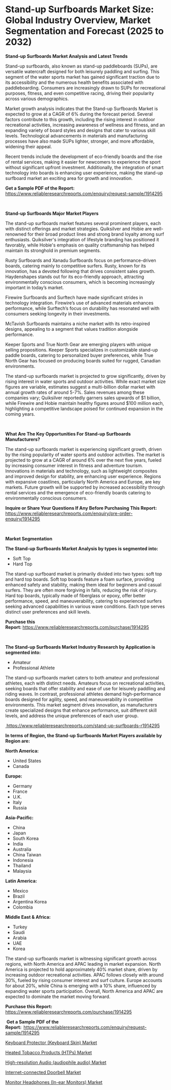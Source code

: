 <p><h1>Stand-up Surfboards Market Size: Global Industry Overview, Market Segmentation and Forecast (2025 to 2032)</h1></p><p><strong>Stand-up Surfboards Market Analysis and Latest Trends</strong></p>
<p><p>Stand-up surfboards, also known as stand-up paddleboards (SUPs), are versatile watercraft designed for both leisurely paddling and surfing. This segment of the water sports market has gained significant traction due to its accessibility and the numerous health benefits associated with paddleboarding. Consumers are increasingly drawn to SUPs for recreational purposes, fitness, and even competitive racing, driving their popularity across various demographics.</p><p>Market growth analysis indicates that the Stand-up Surfboards Market is expected to grow at a CAGR of 6% during the forecast period. Several factors contribute to this growth, including the rising interest in outdoor recreational activities, increasing awareness of wellness and fitness, and an expanding variety of board styles and designs that cater to various skill levels. Technological advancements in materials and manufacturing processes have also made SUPs lighter, stronger, and more affordable, widening their appeal.</p><p>Recent trends include the development of eco-friendly boards and the rise of rental services, making it easier for newcomers to experience the sport without significant upfront investment. Additionally, the integration of smart technology into boards is enhancing user experience, making the stand-up surfboard market an exciting area for growth and innovation.</p></p>
<p><strong>Get a Sample PDF of the Report:&nbsp;</strong> <a href="https://www.reliableresearchreports.com/enquiry/request-sample/1914295?utm_campaign=7&utm_medium=2&utm_source=Github&utm_content=ia&utm_term=10022025&utm_id=stand-up-surfboards">https://www.reliableresearchreports.com/enquiry/request-sample/1914295</a></p>
<p>&nbsp;</p>
<p><strong>Stand-up Surfboards Major Market Players</strong></p>
<p><p>The stand-up surfboards market features several prominent players, each with distinct offerings and market strategies. Quiksilver and Hobie are well-renowned for their broad product lines and strong brand loyalty among surf enthusiasts. Quiksilver's integration of lifestyle branding has positioned it favorably, while Hobie's emphasis on quality craftsmanship has helped maintain its stronghold in premium segments. </p><p>Rusty Surfboards and Xanadu Surfboards focus on performance-driven boards, catering mainly to competitive surfers. Rusty, known for its innovation, has a devoted following that drives consistent sales growth. Haydenshapes stands out for its eco-friendly approach, attracting environmentally conscious consumers, which is becoming increasingly important in today’s market.</p><p>Firewire Surfboards and Surftech have made significant strides in technology integration. Firewire’s use of advanced materials enhances performance, while Surftech’s focus on durability has resonated well with consumers seeking longevity in their investments. </p><p>McTavish Surfboards maintains a niche market with its retro-inspired designs, appealing to a segment that values tradition alongside performance.</p><p>Keeper Sports and True North Gear are emerging players with unique selling propositions. Keeper Sports specializes in customizable stand-up paddle boards, catering to personalized buyer preferences, while True North Gear has focused on producing boards suited for rugged, Canadian environments.</p><p>The stand-up surfboards market is projected to grow significantly, driven by rising interest in water sports and outdoor activities. While exact market size figures are variable, estimates suggest a multi-billion dollar market with annual growth rates of around 5-7%. Sales revenues among these companies vary; Quiksilver reportedly garners sales upwards of $1 billion, while Firewire and Hobie maintain healthy figures around $100 million each, highlighting a competitive landscape poised for continued expansion in the coming years.</p></p>
<p>&nbsp;</p>
<p><strong>What Are The Key Opportunities For Stand-up Surfboards Manufacturers?</strong></p>
<p><p>The stand-up surfboards market is experiencing significant growth, driven by the rising popularity of water sports and outdoor activities. The market is projected to grow at a CAGR of around 6% over the next five years, fueled by increasing consumer interest in fitness and adventure tourism. Innovations in materials and technology, such as lightweight composites and improved design for stability, are enhancing user experience. Regions with expansive coastlines, particularly North America and Europe, are key markets. Future growth will be supported by increased accessibility through rental services and the emergence of eco-friendly boards catering to environmentally conscious consumers.</p></p>
<p><strong>Inquire or Share Your Questions If Any Before Purchasing This Report:</strong> <a href="https://www.reliableresearchreports.com/enquiry/pre-order-enquiry/1914295?utm_campaign=7&utm_medium=2&utm_source=Github&utm_content=ia&utm_term=10022025&utm_id=stand-up-surfboards">https://www.reliableresearchreports.com/enquiry/pre-order-enquiry/1914295</a></p>
<p>&nbsp;</p>
<p><strong>Market Segmentation</strong></p>
<p><strong>The Stand-up Surfboards Market Analysis by types is segmented into:</strong></p>
<p><ul><li>Soft Top</li><li>Hard Top</li></ul></p>
<p><p>The stand-up surfboard market is primarily divided into two types: soft top and hard top boards. Soft top boards feature a foam surface, providing enhanced safety and stability, making them ideal for beginners and casual surfers. They are often more forgiving in falls, reducing the risk of injury. Hard top boards, typically made of fiberglass or epoxy, offer better performance, speed, and maneuverability, catering to experienced surfers seeking advanced capabilities in various wave conditions. Each type serves distinct user preferences and skill levels.</p></p>
<p><strong>Purchase this Report:&nbsp;</strong><a href="https://www.reliableresearchreports.com/purchase/1914295?utm_campaign=7&utm_medium=2&utm_source=Github&utm_content=ia&utm_term=10022025&utm_id=stand-up-surfboards">https://www.reliableresearchreports.com/purchase/1914295</a></p>
<p>&nbsp;</p>
<p><strong>The Stand-up Surfboards Market Industry Research by Application is segmented into:</strong></p>
<p><ul><li>Amateur</li><li>Professional Athlete</li></ul></p>
<p><p>The stand-up surfboards market caters to both amateur and professional athletes, each with distinct needs. Amateurs focus on recreational activities, seeking boards that offer stability and ease of use for leisurely paddling and riding waves. In contrast, professional athletes demand high-performance boards designed for agility, speed, and maneuverability in competitive environments. This market segment drives innovation, as manufacturers create specialized designs that enhance performance, suit different skill levels, and address the unique preferences of each user group.</p></p>
<p><a href="https://www.reliableresearchreports.com/stand-up-surfboards-r1914295?utm_campaign=7&utm_medium=2&utm_source=Github&utm_content=ia&utm_term=10022025&utm_id=stand-up-surfboards">&nbsp;https://www.reliableresearchreports.com/stand-up-surfboards-r1914295</a></p>
<p><strong>In terms of Region, the Stand-up Surfboards Market Players available by Region are:</strong></p>
<p>
    <p> <strong> North America: </strong>
        <ul>
            <li>United States</li>
            <li>Canada</li>
        </ul>
        </p> 
    <p> <strong> Europe: </strong>
        <ul>
            <li>Germany</li>
            <li>France</li>
            <li>U.K.</li>
            <li>Italy</li>
            <li>Russia</li>
        </ul>
        </p> 
    <p> <strong> Asia-Pacific: </strong>
        <ul>
            <li>China</li>
            <li>Japan</li>
            <li>South Korea</li>
            <li>India</li>
            <li>Australia</li>
            <li>China Taiwan</li>
            <li>Indonesia</li>
            <li>Thailand</li>
            <li>Malaysia</li>
        </ul>
        </p> 
    <p> <strong> Latin America: </strong>
        <ul>
            <li>Mexico</li>
            <li>Brazil</li>
            <li>Argentina Korea</li>
            <li>Colombia</li>
        </ul>
        </p> 
    <p> <strong> Middle East & Africa: </strong>
        <ul>
            <li>Turkey</li>
            <li>Saudi</li>
            <li>Arabia</li>
            <li>UAE</li>
            <li>Korea</li>
        </ul>
    </p>
    </p>
<p><p>The stand-up surfboards market is witnessing significant growth across regions, with North America and APAC leading in market expansion. North America is projected to hold approximately 40% market share, driven by increasing outdoor recreational activities. APAC follows closely with around 30%, fueled by rising consumer interest and surf culture. Europe accounts for about 20%, while China is emerging with a 10% share, influenced by expanding water sports participation. Overall, North America and APAC are expected to dominate the market moving forward.</p></p>
<p><strong>Purchase this Report: </strong><a href="https://www.reliableresearchreports.com/purchase/1914295?utm_campaign=7&utm_medium=2&utm_source=Github&utm_content=ia&utm_term=10022025&utm_id=stand-up-surfboards">https://www.reliableresearchreports.com/purchase/1914295</a></p>
<p>&nbsp;<strong>Get a Sample PDF of the Report:&nbsp;&nbsp;</strong><a href="https://www.reliableresearchreports.com/enquiry/request-sample/1914295?utm_campaign=7&utm_medium=2&utm_source=Github&utm_content=ia&utm_term=10022025&utm_id=stand-up-surfboards">https://www.reliableresearchreports.com/enquiry/request-sample/1914295</a></p>
<p><strong></strong></p>
<p><p><a href="https://github.com/loppibsr/Market-Research-Report-List-1/blob/main/keyboard-protector-keyboard-skin-market.md?utm_campaign=7&utm_medium=2&utm_source=Github&utm_content=ia&utm_term=10022025&utm_id=stand-up-surfboards">Keyboard Protector (Keyboard Skin) Market</a></p><p><a href="https://github.com/carendesrochers299/Market-Research-Report-List-1/blob/main/heated-tobacco-products-htps-market.md?utm_campaign=7&utm_medium=2&utm_source=Github&utm_content=ia&utm_term=10022025&utm_id=stand-up-surfboards">Heated Tobacco Products (HTPs) Market</a></p><p><a href="https://github.com/hannajuana198484/Market-Research-Report-List-1/blob/main/high-resolution-audio-audiophile-audio-market.md?utm_campaign=7&utm_medium=2&utm_source=Github&utm_content=ia&utm_term=10022025&utm_id=stand-up-surfboards">High-resolution Audio (audiophile audio) Market</a></p><p><a href="https://github.com/chaturberville8181/Market-Research-Report-List-1/blob/main/internet-connected-doorbell-market.md?utm_campaign=7&utm_medium=2&utm_source=Github&utm_content=ia&utm_term=10022025&utm_id=stand-up-surfboards">Internet-connected Doorbell Market</a></p><p><a href="https://github.com/zitanebeibit9/Market-Research-Report-List-1/blob/main/monitor-headphones-in-ear-monitors-market.md?utm_campaign=7&utm_medium=2&utm_source=Github&utm_content=ia&utm_term=10022025&utm_id=stand-up-surfboards">Monitor Headphones (In-ear Monitors) Market</a></p></p>